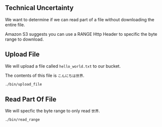 ## Technical Uncertainty

We want to determine if we can read part of a file without downloading the entire file.

Amazon S3 suggests you can use a RANGE Http Header to specific the byte range to download.

## Upload File

We will upload a file called `hello_world.txt` to our bucket.

The contents of this file is `こんにちは世界`.

```bash
./bin/upload_file
```

## Read Part Of File

We will specfic the byte range to only read `世界`.

```bash
./bin/read_range
```